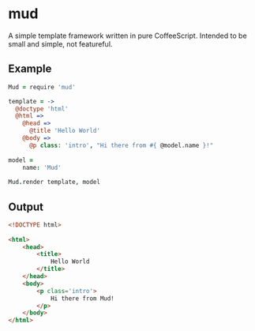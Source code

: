 mud
===

A simple template framework written in pure CoffeeScript. Intended to be small and simple, not featureful.

Example
-------

```coffeescript
Mud = require 'mud'

template = ->
  @doctype 'html'
  @html =>
    @head =>
      @title 'Hello World'
    @body =>
      @p class: 'intro', "Hi there from #{ @model.name }!"
      
model =
	name: 'Mud'
	
Mud.render template, model
```

Output
------

```html
<!DOCTYPE html>
	
<html>
	<head>
		<title>
			Hello World
		</title>
	</head>
	<body>
		<p class='intro'>
			Hi there from Mud!
		</p>
	</body>
</html>
```
